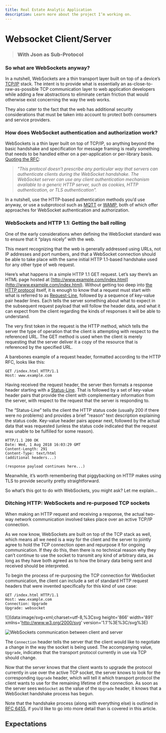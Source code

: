 ```yaml
---
title: Real Estate Analytic Application
description: Learn more about the project I’m working on.
---
```

# Websocket Client/Server

> ### With Json as Sub-Protocol

### So what are WebSockets anyway?

In a nutshell, WebSockets are a thin transport layer built on top of a device’s [TCP/IP](https://en.wikipedia.org/wiki/Transmission_Control_Protocol) stack. The intent is to provide what is essentially an as-close-to-raw-as-possible TCP communication layer to web application developers while adding a few abstractions to eliminate certain friction that would otherwise exist concerning the way the web works.

They also cater to the fact that the web has additional security considerations that must be taken into account to protect both consumers and service providers.

### How does WebSocket authentication and authorization work?

WebSockets is a thin layer built on top of TCP/IP, so anything beyond the basic handshake and specification for message framing is really something that needs to be handled either on a per-application or per-library basis. [Quoting the RFC](https://tools.ietf.org/html/rfc6455#section-10.5):

> _"This protocol doesn’t prescribe any particular way that servers can authenticate clients during the WebSocket handshake. The WebSocket server can use any client authentication mechanism available to a generic HTTP server, such as cookies, HTTP authentication, or TLS authentication"._

In a nutshell, use the HTTP-based authentication methods you’d use anyway, or use a subprotocol such as [MQTT](https://ably.com/topic/mqtt) or [WAMP](https://wamp-proto.org/static/rfc/draft-oberstet-hybi-crossbar-wamp.html), both of which offer approaches for WebSocket authentication and authorization.

### WebSockets and HTTP 1.1: Getting the ball rolling

One of the early considerations when defining the WebSocket standard was to ensure that it “plays nicely” with the web.

This meant recognizing that the web is generally addressed using URLs, not IP addresses and port numbers, and that a WebSocket connection should be able to take place with the same initial HTTP 1.1-based handshake used for any other type of web request.

Here’s what happens in a simple HTTP 1.1 GET request. Let’s say there’s an HTML page hosted at [http://www.example.com/index.html](http://www.example.com/index.html). Without getting too deep into [the HTTP protocol](https://tools.ietf.org/html/rfc2616) itself, it is enough to know that a request must start with what is referred to as [Request-Line](https://tools.ietf.org/html/rfc2616#section-5.1), followed by a sequence of key-value pair header lines. Each tells the server something about what to expect in the subsequent request payload that will follow the header data, and what it can expect from the client regarding the kinds of responses it will be able to understand.

The very first token in the request is the HTTP method, which tells the server the type of operation that the client is attempting with respect to the referenced URL. The GET method is used when the client is merely requesting that the server deliver it a copy of the resource that is referenced by the specified URL.

A barebones example of a request header, formatted according to the HTTP RFC, looks like this:

```plaintext
GET /index.html HTTP/1.1
Host: www.example.com

```

Having received the request header, the server then formats a response header starting with a [Status-Line](https://tools.ietf.org/html/rfc2616#section-6.1). That is followed by a set of key-value header pairs that provide the client with complementary information from the server, with respect to the request that the server is responding to.

The “Status-Line” tells the client the HTTP status code (usually 200 if there were no problems) and provides a brief “reason” text description explaining the status code. Key-value header pairs appear next, followed by the actual data that was requested (unless the status code indicated that the request was unable to be fulfilled for some reason).

```plaintext
HTTP/1.1 200 OK
Date: Wed, 1 Aug 2018 16:03:29 GMT
Content-Length: 291
Content-Type: text/html
(additional headers...)

(response payload continues here...)

```

Meanwhile, it’s worth remembering that piggybacking on HTTP makes using TLS to provide security pretty straightforward.

So what’s this got to do with WebSockets, you might ask? Let me explain...

### [](https://ably.com/topic/websockets#ditching-http-web-sockets-and-re-purposed-tcp-sockets)Ditching HTTP: WebSockets and re-purposed TCP sockets

When making an HTTP request and receiving a response, the actual two-way network communication involved takes place over an active TCP/IP connection.

As we now know, WebSockets are built on top of the TCP stack as well, which means all we need is a way for the client and the server to jointly agree to hold the TCP connection open and repurpose it for ongoing communication. If they do this, then there is no technical reason why they can’t continue to use the socket to transmit any kind of arbitrary data, as long as they have both agreed as to how the binary data being sent and received should be interpreted.

To begin the process of re-purposing the TCP connection for WebSocket communication, the client can include a set of standard HTTP request headers that were invented specifically for this kind of use case:

```plaintext
GET /index.html HTTP/1.1
Host: www.example.com
Connection: Upgrade
Upgrade: websocket

```

![](data:image/svg+xml;charset=utf-8,%3Csvg height='866' width='891' xmlns='http://www.w3.org/2000/svg' version='1.1'%3E%3C/svg%3E)

![WebSockets communication between client and server](https://images.ctfassets.net/ee3ypdtck0rk/0mExYcxsnzccWxnktAKjc/e26578a6c46c48a02308a222440c6d69/websockets.png?w=891&h=866&q=50&fm=png)

The `Connection` header tells the server that the client would like to negotiate a change in the way the socket is being used. The accompanying value, `Upgrade`, indicates that the transport protocol currently in use via TCP should change.

Now that the server knows that the client wants to upgrade the protocol currently in use over the active TCP socket, the server knows to look for the corresponding `Upgrade` header, which will tell it which transport protocol the client wants to use for the remaining lifetime of the connection. As soon as the server sees `WebSocket` as the value of the `Upgrade` header, it knows that a WebSocket handshake process has begun.

Note that the handshake process (along with everything else) is outlined in [RFC 6455](https://tools.ietf.org/html/rfc6455), if you’d like to go into more detail than is covered in this article.

## Expectations
